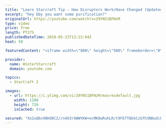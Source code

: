 ```yaml
---
title: "Learn Starcraft Tip - How Disruptors Work/Have Changed (Updated Patch 4.0 2018)"
excerpt: "hey bby you want some purification?"
originalUrl: https://youtube.com/watch?v=29YNS1BFWzM
type: video
price: Free
length: PT37S
publishedDateTime: 2018-05-23T13:22:04Z
heat: 50

featuredContent: "<iframe width=\"800\" height=\"500\" frameborder=\"0\" src=\"https://www.youtube.com/embed/29YNS1BFWzM\" allow=\"accelerometer; autoplay; encrypted-media; gyroscope; picture-in-picture\" allowfullscreen></iframe>"

provider:
  name: WinterStarcraft
  domain: youtube.com

topics:
  - StarCraft 2

images:
  - url: https://i.ytimg.com/vi/29YNS1BFWzM/maxresdefault.jpg
    width: 1280
    height: 720
    isCached: true

secured: "Xo2uQ6cH8Hd8C2//n4O3rGWWYKW+ecMK8wRuhLR/t9FEfTQkkCzGfh3NBudcF1//S2MMfxT3f//bwrks0D/wpY/OthqDizbbjvNKW8InZiQh3mCQb9WMZBCSYnBjMYHnfACnEOr3pi6dSho1419ZhJ7j3cp7Nm+bb95BUlwakFrtLzOPNUKQSdHwB4OnnsDlrdeGNAcLXMvGR8TsQClx17PJueQTnYzPkoUFw+UMz2ERQUebRGTNVg/eD1g7Vw72nYYVFhx/sveeGWZ1lys+A/7Gf09d1hWDrlH1TGe+6LFfyJD3Ptp3cw94jy+y6bW2XOtjyR7mEfTTOh5Ys0PpIonhrRLRjLRbfGw0u/+bD+Z0d+2tc/pyEcrrMoyLzkyCjauiz3XIRs6bvXrRqmSE4xBCHPoujaJhRIOGmzlK60I=;1gCx3Uvd2uJhpvZzim5Kzg=="
---
```


